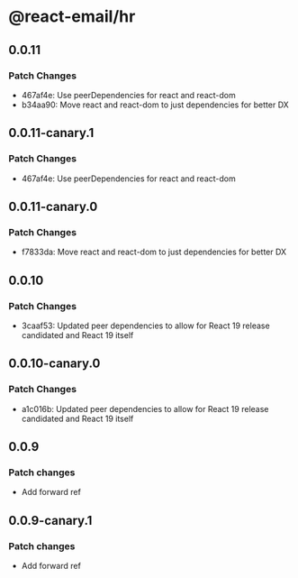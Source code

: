 # @react-email/hr

## 0.0.11

### Patch Changes

- 467af4e: Use peerDependencies for react and react-dom
- b34aa90: Move react and react-dom to just dependencies for better DX

## 0.0.11-canary.1

### Patch Changes

- 467af4e: Use peerDependencies for react and react-dom

## 0.0.11-canary.0

### Patch Changes

- f7833da: Move react and react-dom to just dependencies for better DX

## 0.0.10

### Patch Changes

- 3caaf53: Updated peer dependencies to allow for React 19 release candidated and React 19 itself

## 0.0.10-canary.0

### Patch Changes

- a1c016b: Updated peer dependencies to allow for React 19 release candidated and React 19 itself

## 0.0.9

### Patch changes

- Add forward ref

## 0.0.9-canary.1

### Patch changes

- Add forward ref
